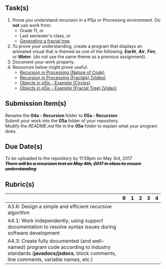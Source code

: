 
Task(s)
-------
1. Prove you understand recursion in a P5js or Processing environment.  Do **not** use work from:
   * Grade 11, or
   * Last semester's class, or
   * [Generating a fractal tree](https://www.youtube.com/watch?v=0jjeOYMjmDU).
2. To prove your understanding, create a program that displays an animated visual that is themed as one of the following: **_Earth_**, **_Air_**, **_Fire_**, or **_Water_**. (do not use the same theme as a previous assignment).
3. Document your work properly.
4. Resources below might prove useful.  
   * [Recursion in Processing (Nature of Code)](http://natureofcode.com/book/chapter-8-fractals/)
   * [Recursion in Processing (Fractals) (Video)](https://www.youtube.com/watch?v=s3Facu6ZVeA)
   * [Objects in p5js - Example (Circles)](https://p5js.org/examples/examples/Structure_Recursion.php)
   * [Objects in p5js - Example (Fractal Tree) (Video)](https://www.youtube.com/watch?v=0jjeOYMjmDU)


Submission Item(s)
------------------
Rename the **04a - Recursion** folder to **05a - Recursion**  
Submit your work into the **05a** folder of your repository.  
Modify the _README.md_ file in the **05a** folder to explain what your program does.


Due Date(s)
-------------
To be uploaded to the repository by 11:59pm on May 3rd, 2017  
_**~~There will be a recursion test on May 4th, 2017 in class to ensure understanding~~**_


Rubric(s)
---------

|                                          | R    | 1    | 2    | 3    | 4    |
| ---------------------------------------- | ---- | ---- | ---- | ---- | ---- |
| A3.6: Design a simple and efficient recursive algorithm |      |      |      |      |      |
| A4.1: Work independently, using support documentation to resolve syntax issues during software development |      |      |      |      |      |
| A4.3: Create fully documented (and well-named) program code according to industry standards (**javadocs/jsdocs**, block comments, line comments, variable names, etc.) |      |      |      |      |      |
